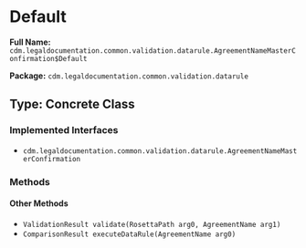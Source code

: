 # Default

**Full Name:** `cdm.legaldocumentation.common.validation.datarule.AgreementNameMasterConfirmation$Default`

**Package:** `cdm.legaldocumentation.common.validation.datarule`

## Type: Concrete Class

### Implemented Interfaces

- `cdm.legaldocumentation.common.validation.datarule.AgreementNameMasterConfirmation`

### Methods

#### Other Methods

- `ValidationResult validate(RosettaPath arg0, AgreementName arg1)`
- `ComparisonResult executeDataRule(AgreementName arg0)`

